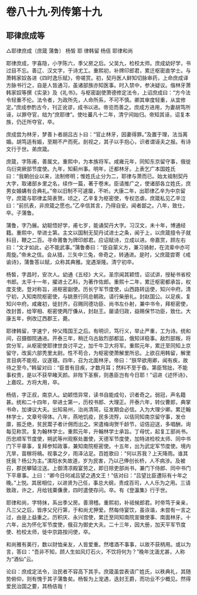 # 卷八十九·列传第十九

## 耶律庶成等

△耶律庶成〔庶箴 蒲鲁〕 杨皙 耶 律韩留 杨佶 耶律和尚

耶律庶成，字喜隐，小字陈六，季父房之后。父吴九，检校太师。庶成幼好学，书过目不忘。善辽、汉文字，于诗尤工。重熙初，补牌印郎君，累迁枢密直学士。与萧韩家奴各进《四时逸乐赋》，帝嗟赏。初，契丹医人鲜知切脉审药，上命庶成译方脉书行之，自是人皆通习，虽诸部族亦知医事。时入禁中，参决疑议。偕林牙萧韩家奴等撰《实录》及《礼书》。与枢密副使萧德修定法令，上诏庶成曰：“方今法令轻重不伦。法令者，为政所先，人命所系，不可不慎。卿其审度轻重，从宜修定。”庶成参酌古今，刊正讹谬，成书以进。帝览而善之。庶成方进用，为妻胡笃所诬，以罪夺官，绌为“庶耶律”。使吐蕃凡十二年，清宁间始归。帝知其诬，诏复本族，仍迁所夺官，卒。

庶成尝为林牙，梦善卜者胡吕古卜曰：“官止林牙，因妻得罪。”及置于理，法当离婚。胡笃适有娠，至期不产而死。剖视之，其子以手抱心，识者谓诬夫之报。有诗文行于世。弟庶箴。

庶箴，字陈甫，善属文。重熙中，为本族将军。咸雍元年，同知东京留守事，俄徙乌衍突厥部节度使。九年，知蓟州事。明年，迁都林牙。上表乞广本国姓氏曰：“我朝创业以来，法制修明；惟姓氏止分为二，耶律与萧而已。始太祖制契丹大字，取诸部乡里之名，续作一篇，著于卷末。臣请推广之，使诸部各立姓氏，庶男女婚媾有合典礼。”帝以旧制不可遽厘，不听。大康二年，出耶律乙辛为中京留守，庶箴与耶律孟简表贺。顷之，乙辛复为枢密使，专权恣虐。庶箴私见乙辛泣曰：“前抗表，非庶箴之愿也。”乙辛信其言，乃得自安。闻者鄙之。八年，致仕，卒。子蒲鲁。

蒲鲁，字乃展。幼聪悟好学，甫七岁，能诵契丹大字。习汉文，未十年，博通经籍。重熙中，举进士第。主文以国制无契丹试进士之条，闻于上，以庶箴擅令子就科目，鞭之二百。寻命莆鲁为牌印郎君。应诏赋诗，立成以进。帝嘉赏，顾左右曰：“文才如此，必不能武事。”蒲鲁奏曰：“臣自蒙义方，兼习骑射，在流辈中亦可周旋。”帝未之信。会从猎，三矢中三兔，帝奇之，转通进。是时，父庶箴尝寄《戒谕诗》，蒲鲁答以赋，众称其典雅。宠遇渐隆。清宁初卒。

杨皙，字昌时，安次人。幼通《五经》大义。圣宗闻其颖悟，诏试讲，授秘书省校书郎。太平十一年，擢进士乙科，为著作佐郎。重熙十二年，累迁枢密都承旨，权度支使。登对称旨，进枢密副使。历长宁军节度使，山西路转运使，知兴中府。清宁初，入知南院枢密使，与姚景行同总朝政。请行柴册礼。封赵国公。以足疾，复知兴中府。咸雍初，徙封齐，召赐同德功臣、尚书左仆射，兼中书令，拜枢密使，改封晋，给宰相、枢密使两厅傔从，封赵王。屡请归政，益赐保节功臣，致仕。大康五年，例改辽西郡王，薨。

耶律韩留，字速宁，仲父隋国王之后。有明识，笃行义，举止严重，工为诗。统和间，召摄御院通进。开泰三年，稍迁乌古敌烈部都监，俄知详稳事。敌烈部叛，将宫分军，从枢密使耶律世良讨平之，加千牛卫大将军。重熙元年，累迁至同知上京留守，改奚六部秃里太尉。性不苟合，为枢密使萧解里所忌。上欲召用韩留，解里言目病不能视，议遂寝。四年，召为北面林牙。帝曰：“朕早欲用卿，闻有疾，故待之至今。”韩留对曰：“臣昔有目疾，才数月耳；然料不至于昏。第臣驽拙，不能事权贵，是以不获早睹天颜。非陛下圣察，则愚臣岂有今日耶！”诏进《述怀诗》，上嘉叹。方将大用，卒。

杨佶，字正叔，南京人。幼颖悟异常，读书自能成句，识者奇之。弱冠，声名籍甚。统和二十四年，举进士第一，历校书郎、大理正。开泰六年，转仪曹郎，典掌书命，加谏议大夫。出知易州，治尚清简，征发期会必信。入为大理少卿。累迁翰林学士，文章号得体。八年，燕地饥疫，民多流殍，以佶同知南京留守事，发仓廪，振乏绝，贫民鬻子者计佣而出之。宋遣梅询贺千龄节，诏佶迎送，多唱酬，询每见称赏。复为翰林学士。重熙元年，升翰林学士承旨。丁母忧，起复工部尚书。历忠顺军节度使，朔武等州观察处置使，天德军节度使，加特进检校太师、同中书门下平章事，复拜参知政事，兼知南院枢密使。十五年，出为武定军节度使。境内亢旱，苗稼将槁。视事之夕，雨泽沾足。百姓歌曰：“何以苏我？上天降雨。谁其抚我？杨公为主。”漯阳水失故道，岁为民害，乃以己俸创长桥，人不病涉。及被召，郡民攀辕泣送。上御清凉殿宴劳之，即日除吏部尚书，兼门下侍郎、同中书门下平章事。上曰：“卿今日何减吕望之遇文王！”佶对曰：“吕望比臣遭际有十年之晚。”上悦。其居相位，以进贤为己任，事总大纲，责成百司，人人乐为之用。三请致政，许之，月给钱粟傔隶，四时遣使存问。卒。有《登瀛集》行于世。

耶律和尚，字特抹，系出季父房。善滑稽。重熙初，补祗候郎君。时帝笃于亲亲，凡三父之后，皆序父兄行第，于和尚尤狎爱。然每侍宴饮，虽诙谐，未尝有一言之过，由是上益重之。历积庆、永兴宫使，累迁至同知南院宣徽使事、南面林牙。十六年，出为怀化军节度使，俄召为御史大夫。二十三年，因大册，加天平军节度使、检校太师，徙中京路按问使，卒。

和尚雅有美行，数以财恤亲友，人皆爱重。然嗜酒不事事，以故不获柄用。或以为言，答曰：“吾非不知，顾人生如风灯石火，不饮将何为？”晚年沈湎尤甚，人称为“酒仙”云。

论曰：庶成定法令，治民者不容高下其手。庶箴虽尝表请广姓氏，以秩典礼，其随势俯仰，则有愧于其子蒲鲁矣。杨皙为上宠遇，迭封王爵，而功业不少概见。然得爱民治国之要，其杨佶哉！
